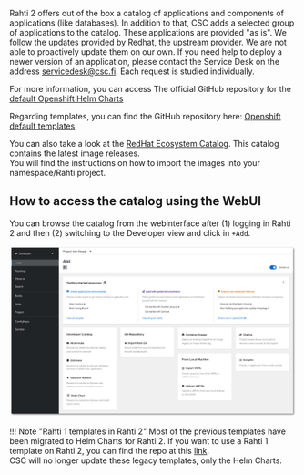 
Rahti 2 offers out of the box a catalog of applications and components of applications (like databases). In addition to that, CSC adds a selected group of applications to the catalog. These applications are provided "as is". We follow the updates provided by Redhat, the upstream provider. We are not able to proactively update them on our own. If you need help to deploy a newer version of an application, please contact the Service Desk on the address <servicedesk@csc.fi>. Each request is studied individually.

For more information, you can access The official GitHub repository for the [default Openshift Helm Charts](https://github.com/openshift-helm-charts/charts)

Regarding templates, you can find the GitHub repository here: [Openshift default templates](https://github.com/sclorg/)

You can also take a look at the [RedHat Ecosystem Catalog](https://catalog.redhat.com/). This catalog contains the latest image releases.  
You will find the instructions on how to import the images into your namespace/Rahti project.

## How to access the catalog using the WebUI

You can browse the catalog from the webinterface after (1) logging in Rahti 2 and then (2) switching to the Developer view and click in `+Add`.

![+Add](../img/rahti-catalog.png)


!!! Note "Rahti 1 templates in Rahti 2"
    Most of the previous templates have been migrated to Helm Charts for Rahti 2. If you want to use a Rahti 1 template on Rahti 2, you can find the repo at this [link](https://github.com/CSCfi/rahti-1-templates).  
    CSC will no longer update these legacy templates, only the Helm Charts.
